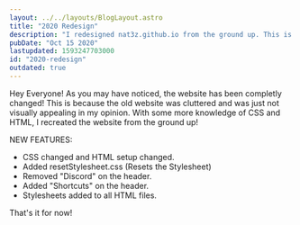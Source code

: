 ```yaml
---
layout: ../../layouts/BlogLayout.astro
title: "2020 Redesign"
description: "I redesigned nat3z.github.io from the ground up. This is the changelog."
pubDate: "Oct 15 2020"
lastupdated: 1593247703000
id: "2020-redesign"
outdated: true
---
```


Hey Everyone! As you may have noticed, the website has been completly changed! This is because the old website was cluttered and was just not visually appealing in my opinion. With some more knowledge of CSS and HTML, I recreated the website from the ground up!

NEW FEATURES:
* CSS changed and HTML setup changed.
* Added resetStylesheet.css (Resets the Stylesheet)
* Removed "Discord" on the header.
* Added "Shortcuts" on the header.
* Stylesheets added to all HTML files.

That's it for now!